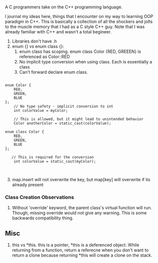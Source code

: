 A C programmers take on the C++ programming language.

I journal my ideas here, things that I encounter on my way to learning OOP paradigm in C++. This is basically a collection of all the shockers and jolts to the muscle memory that I had as a C style C++ guy. Note that I was already familiar with C++ and wasn't a total begineer.

1. Libraries don't have .h
2. enum {} vs enum class {}:
   1. enum class has scoping. enum class Color {RED, GREEEN} is referenced as Color::RED 
   2. No implicit type conversion when using class. Each is essentially a class
   3. Can't forward declare enum class.
<pre>
<code>
enum Color {
    RED,
    GREEN,
    BLUE
};
    // No type safety - implicit conversion to int
    int colorValue = myColor;

    // This is allowed, but it might lead to unintended behavior
    Color anotherColor = static_cast<Color>(colorValue);

enum class Color {
    RED,
    GREEN,
    BLUE
};

   // This is required for the conversion
    int colorValue = static_cast<int>(myColor);

</code>
</pre>

3. map.insert will not overwrite the key, but map[key] will overwrite if its already present

### Class Creation Observations
1. Without 'override' keyword, the parent class's virtual function will run. Though, missing override would not give any warning. This is some backwards compatibility thing.


## Misc
1. this vs *this. this is a pointer, *this is a deferenced object. While returning from a function, return a referecne when you don't want to return a clone because returning *this will create a clone on the stack.